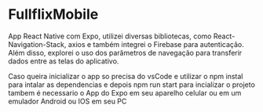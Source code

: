 # FullflixMobile

App React Native com Expo, utilizei diversas bibliotecas, como React-Navigation-Stack, axios
e também integrei o Firebase para autenticação. 
Além disso, explorei o uso dos parâmetros de navegação para transferir dados entre as telas do aplicativo. 

Caso queira inicializar o app so precisa do vsCode e utilizar o npm instal para intalar as dependencias 
e depois npm run start para incializar o projeto tambem é necessario o App do Expo em seu aparelho celular
ou em um emulador Android ou IOS em seu PC
